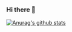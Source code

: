 ### Hi there 👋
[![Anurag's github stats](https://github-readme-stats.vercel.app/api?username=wuyifan18&show_icons=true&count_private=true&theme=tokyonight)](https://github.com/anuraghazra/github-readme-stats)
<!--
**wuyifan18/wuyifan18** is a ✨ _special_ ✨ repository because its `README.md` (this file) appears on your GitHub profile.

Here are some ideas to get you started:

- 🔭 I’m currently working on ...
- 🌱 I’m currently learning ...
- 👯 I’m looking to collaborate on ...
- 🤔 I’m looking for help with ...
- 💬 Ask me about ...
- 📫 How to reach me: ...
- 😄 Pronouns: ...
- ⚡ Fun fact: ...
-->
